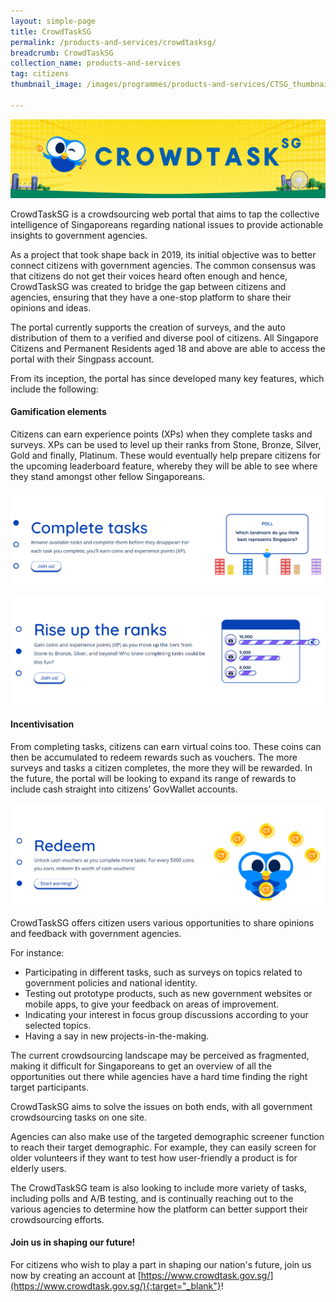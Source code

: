 ```yaml
---
layout: simple-page
title: CrowdTaskSG
permalink: /products-and-services/crowdtasksg/
breadcrumb: CrowdTaskSG
collection_name: products-and-services
tag: citizens
thumbnail_image: /images/programmes/products-and-services/CTSG_thumbnail.jpg
      
---
```


![CrowdTaskSG Logo](/images/programmes/products-and-services/CTSG_banner.jpg)

CrowdTaskSG is a crowdsourcing web portal that aims to tap the collective intelligence of Singaporeans regarding national issues to provide actionable insights to government agencies. 

As a project that took shape back in 2019, its initial objective was to better connect citizens with government agencies. The common consensus was that citizens do not get their voices heard often enough and hence, CrowdTaskSG was created to bridge the gap between citizens and agencies, ensuring that they have a one-stop platform to share their opinions and ideas.

The portal currently supports the creation of surveys, and the auto distribution of them to a verified and diverse pool of citizens. All Singapore Citizens and Permanent Residents aged 18 and above are able to access the portal with their Singpass account. 

From its inception, the portal has since developed many key features, which include the following:

#### Gamification elements

Citizens can earn experience points (XPs) when they complete tasks and surveys. XPs can be used to level up their ranks from Stone, Bronze, Silver, Gold and finally, Platinum. These would eventually help prepare citizens for the upcoming leaderboard feature, whereby they will be able to see where they stand amongst other fellow Singaporeans.

![CrowdTaskSG - Complete Tasks](/images/programmes/products-and-services/CTSG_complete_tasks.png)

![CrowdTaskSG - Rise up the Ranks](/images/programmes/products-and-services/CTSG_rise_ranks.png)

#### Incentivisation

From completing tasks, citizens can earn virtual coins too. These coins can then be accumulated to redeem rewards such as vouchers. The more surveys and tasks a citizen completes, the more they will be rewarded. In the future, the portal will be looking to expand its range of rewards to include cash straight into citizens’ GovWallet accounts.

![CrowdTaskSG - Redeem](/images/programmes/products-and-services/CTSG_redeem.png)

CrowdTaskSG offers citizen users various opportunities to share opinions and feedback with government agencies. 

For instance: 
*	Participating in different tasks, such as surveys on topics related to government policies and national identity. 
*	Testing out prototype products, such as new government websites or mobile apps, to give your feedback on areas of improvement. 
*	Indicating your interest in focus group discussions according to your selected topics.
*	Having a say in new projects-in-the-making.

The current crowdsourcing landscape may be perceived as fragmented, making it difficult for Singaporeans to get an overview of all the opportunities out there while agencies have a hard time finding the right target participants. 

CrowdTaskSG aims to solve the issues on both ends, with all government crowdsourcing tasks on one site. 

Agencies can also make use of the targeted demographic screener function to reach their target demographic. For example, they can easily screen for older volunteers if they want to test how user-friendly a product is for elderly users. 

The CrowdTaskSG team is also looking to include more variety of tasks, including polls and A/B testing, and is continually reaching out to the various agencies to determine how the platform can better support their crowdsourcing efforts. 

#### Join us in shaping our future!

For citizens who wish to play a part in shaping our nation's future, join us now by creating an account at [https://www.crowdtask.gov.sg/](https://www.crowdtask.gov.sg/){:target="_blank"}!


